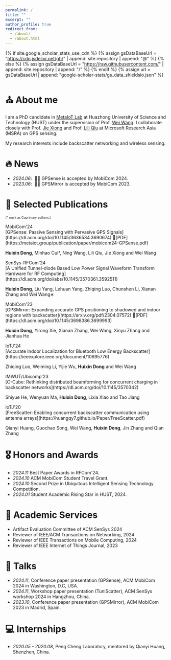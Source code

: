 ```yaml
---
permalink: /
title: ""
excerpt: ""
author_profile: true
redirect_from: 
  - /about/
  - /about.html
---
```


{% if site.google_scholar_stats_use_cdn %}
{% assign gsDataBaseUrl = "https://cdn.jsdelivr.net/gh/" | append: site.repository | append: "@" %}
{% else %}
{% assign gsDataBaseUrl = "https://raw.githubusercontent.com/" | append: site.repository | append: "/" %}
{% endif %}
{% assign url = gsDataBaseUrl | append: "google-scholar-stats/gs_data_shieldsio.json" %}

<span class='anchor' id='about-me'></span>
# ⛪ About me
I am a PhD candidate in [MetaIoT Lab](https://metaiot.group/) at Huazhong University of Science and Technology (HUST) under the supervision of Prof. [Wei Wang](https://weiwang.cslee.cc/). I collaborate closely with Prof. [Jie Xiong](https://people.cs.umass.edu/~jxiong/) and Prof. [Lili Qiu](https://www.microsoft.com/en-us/research/people/liliqiu/) at Microsoft Research Asia (MSRA) on GPS sensing.

My research interests include backscatter networking and wireless sensing. 


# 🔥 News
- *2024.06*: &nbsp;🎉🎉 GPSense is accepted by MobiCom 2024. 
- *2023.06*: &nbsp;🎉🎉 GPSMirror is accepted by MobiCom 2023. 

# 📝 Selected Publications 
<sub><small>(* mark as Coprimary authors.)</small></sub>

<div class='paper-box'><div class='paper-box-image'><div><div class="badge">MobiCom'24</div></div></div>
<div class='paper-box-text' markdown="1">
[GPSense: Passive Sensing with Pervasive GPS Signals](https://dl.acm.org/doi/10.1145/3636534.3690674)  📑[PDF](https://metaiot.group/publication/paper/mobicom24-GPSense.pdf)

**Huixin Dong**, Minhao Cui*, Ning Wang, Lili Qiu, Jie Xiong and Wei Wang
</div>
</div>

<div class='paper-box'><div class='paper-box-image'><div><div class="badge">SenSys-RFCom'24</div></div></div>
<div class='paper-box-text' markdown="1">
[A Unified Tunnel-diode Based Low Power Signal Waveform Transform Hardware for RF Computing](https://dl.acm.org/doi/abs/10.1145/3570361.3592511) 

**Huixin Dong**, Liu Yang, Lehuan Yang, Zhiqing Luo, Chunshen Li, Xianan Zhang and Wei Wang∗
</div>
</div>

<div class='paper-box'><div class='paper-box-image'><div><div class="badge">MobiCom'23</div></div></div>
<div class='paper-box-text' markdown="1">
[GPSMirror: Expanding accurate GPS positioning to shadowed and indoor regions with backscatter](https://arxiv.org/pdf/2304.07572) 📑[PDF](https://dl.acm.org/doi/10.1145/3698386.3699993)

**Huixin Dong**, Yirong Xie, Xianan Zhang, Wei Wang, Xinyu Zhang and Jianhua He
</div>
</div>

<div class='paper-box'><div class='paper-box-image'><div><div class="badge">IoTJ'24</div></div></div>
<div class='paper-box-text' markdown="1">
[Accurate Indoor Localization for Bluetooth Low Energy Backscatter](https://ieeexplore.ieee.org/document/10695776)

Zhiqing Luo, Weiming Li, Yijie Wu, **Huixin Dong**  and Wei Wang
</div>
</div>

<div class='paper-box'><div class='paper-box-image'><div><div class="badge">IMWUT/Ubicomp'23</div></div></div>
<div class='paper-box-text' markdown="1">
[C-Cube: Rethinking distributed beamforming for concurrent charging in backscatter networks](https://dl.acm.org/doi/10.1145/3570342)

Shiyue He, Wenyuan Ma, **Huixin Dong**, Lixia Xiao and Tao Jiang
</div>
</div>

<div class='paper-box'><div class='paper-box-image'><div><div class="badge">IoTJ'20</div></div></div>
<div class='paper-box-text' markdown="1">
[FreeScatter: Enabling concurrent backscatter communication using antenna arrays](https://huangqy7.github.io/Paper/FreeScatter.pdf)

Qianyi Huang, Guochao Song, Wei Wang, **Huixin Dong**, Jin Zhang and Qian Zhang
</div>
</div>


# 🎖 Honors and Awards
- *2024.11* Best Paper Awards in RFCom'24.
- *2024.10* ACM MobiCom Student Travel Grant.
- *2024.10* Second Prize in Ubiquitous Intelligent Sensing Technology Competition.
- *2024.01* Student Academic Rising Star in HUST, 2024. 

# 📖 Academic Services
- Artifact Evaluation Committee of ACM SenSys 2024
- Reviewer of IEEE/ACM Transactions on Networking, 2024
- Reviewer of IEEE Transactions on Mobile Computing, 2024
- Reviewer of IEEE Internet of Things Journal, 2023


# 💬 Talks
- *2024.11*, Conference paper presentation (GPSense), ACM MobiCom 2024 in Washington, D.C, USA.
- *2024.11*, Workshop paper presentation (TuniScatter), ACM SenSys workshop 2024 in Hangzhou, China.
- *2023.10*, Conference paper presentation (GPSMirror), ACM MobiCom 2023 in Madrid, Spain.

# 💻 Internships
- *2020.05 - 2020.08*, Peng Cheng Laboratory, mentored by Qianyi Huang, Shenzhen, China.
